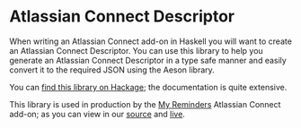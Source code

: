 # Atlassian Connect Descriptor

When writing an Atlassian Connect add-on in Haskell you will want to create an Atlassian Connect Descriptor. You can
use this library to help you generate an Atlassian Connect Descriptor in a type safe manner and easily convert it to the
required JSON using the Aeson library.

You can [find this library on Hackage][4]; the documentation is quite extensive.

This library is used in production by the [My Reminders][1] Atlassian Connect add-on; as you can view in our [source][2]
and [live][3].

 [1]: https://my-reminders.useast.atlassian.io/
 [2]: https://bitbucket.org/atlassianlabs/my-reminders/src/9bb5e43a78ed3f8565fbbf64f24218e27f87c7af/src/AtlassianConnect.hs?at=master
 [3]: https://my-reminders.useast.atlassian.io/atlassian-connect.json
 [4]: http://hackage.haskell.org/package/atlassian-connect-descriptor